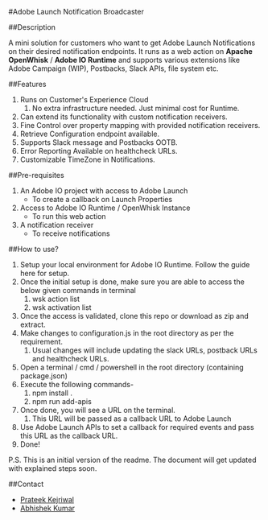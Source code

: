 #Adobe Launch Notification Broadcaster

##Description

A mini solution for customers who want to get Adobe Launch Notifications on their desired notification endpoints. It runs as a web action on **Apache OpenWhisk** / **Adobe IO Runtime**  and supports various extensions like Adobe Campaign (WIP), Postbacks, Slack APIs, file system etc.

##Features
1.  Runs on Customer's Experience Cloud
    1.  No extra infrastructure needed. Just minimal cost for Runtime.
2.  Can extend its functionality with custom notification receivers.
3.  Fine Control over property mapping with provided notification receivers.
4.  Retrieve Configuration endpoint available.
5.  Supports Slack message and Postbacks OOTB.
6.  Error Reporting Available on healthcheck URLs.
7.  Customizable TimeZone in Notifications.
  


##Pre-requisites
1.  An Adobe IO project with access to Adobe Launch
    *  To create a callback on Launch Properties  
2.  Access to Adobe IO Runtime / OpenWhisk Instance
    *  To run this web action
3. A notification receiver
    *  To receive notifications

##How to use?
1. Setup your local environment for Adobe IO Runtime. Follow the guide here for setup. 
2. Once the initial setup is done, make sure you are able to access the below given commands in terminal
   1. wsk action list
   2. wsk activation list
3. Once the access is validated, clone this repo or download as zip and extract.
4. Make changes to configuration.js in the root directory as per the requirement.
   1. Usual changes will include updating the slack URLs, postback URLs and healthcheck URLs.
5. Open a terminal / cmd / powershell in  the root directory (containing package.json)
6. Execute the following commands-
   1. npm install .
   2. npm run add-apis
7. Once done, you will see a URL on the terminal.
   1. This URL will be passed as a callback URL to Adobe Launch
8. Use Adobe Launch APIs to set a callback for required events and pass this URL as the callback URL.
9.  Done! 

P.S. This is an initial version of the readme. The document will get updated with explained steps soon.

##Contact
  * [Prateek Kejriwal]('mailto:kejriwal@adobe.com')
  * [Abhishek Kumar]('mailto:abhikum@adobe.com')


